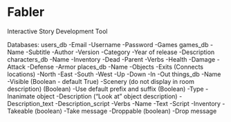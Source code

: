 # Fabler
Interactive Story Development Tool

Databases:
users_db
-Email
-Username
-Password
-Games
games_db
-Name
-Subtitle
-Author
-Version
-Category
-Year of release
-Description
characters_db
-Name
-Inventory
-Dead
-Parent
-Verbs
-Health
-Damage
-Attack
-Defense
-Armor
places_db
-Name
-Objects
-Exits (Connects locations)
-North
-East
-South
-West
-Up
-Down
-In
-Out
things_db
-Name
-Visible (Boolean - default True)
-Scenery (do not display in room description) (Boolean)
-Use default prefix and suffix (Boolean)
-Type
-Inanimate object
-Description (“Look at” object description)
-Description_text
-Description_script
-Verbs
-Name
-Text
-Script
-Inventory
-Takeable (boolean)
-Take message
-Droppable (boolean)
-Drop message

